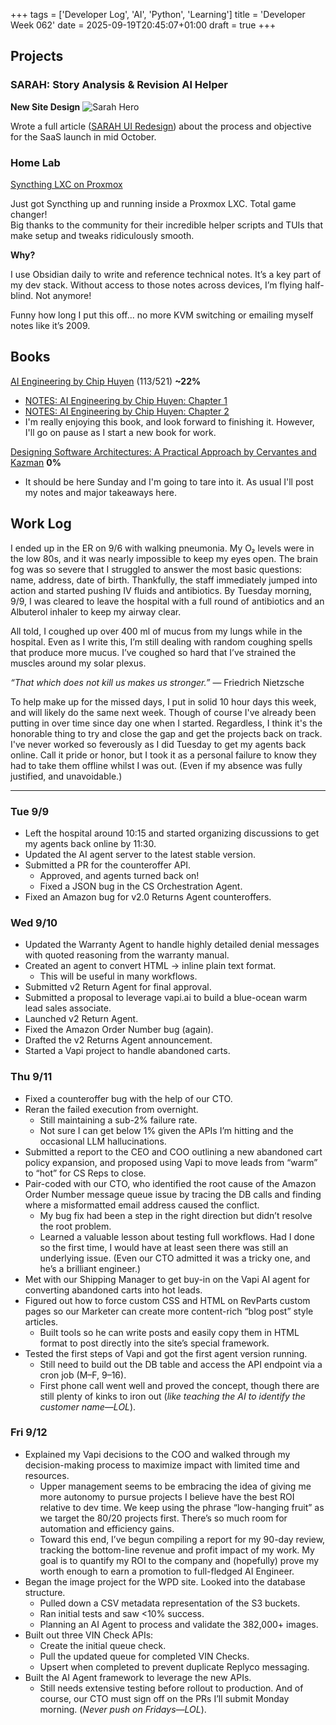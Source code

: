 +++
tags = ['Developer Log', 'AI', 'Python', 'Learning']
title = 'Developer Week 062'
date = 2025-09-19T20:45:07+01:00
draft = true
+++

## Projects

### SARAH: Story Analysis & Revision AI Helper

**New Site Design**
![Sarah Hero](https://pbrazeale.github.io/images/SARAH_hero_page.jpg)

Wrote a full article ([SARAH UI Redesign](https://pbrazeale.github.io/posts/04-sarah-build-notes/)) about the process and objective for the SaaS launch in mid October.

### Home Lab

[Syncthing LXC on Proxmox](https://pbrazeale.github.io/posts/syncthing-on-proxmox/)

Just got Syncthing up and running inside a Proxmox LXC. Total game changer!  
Big thanks to the community for their incredible helper scripts and TUIs that make setup and tweaks ridiculously smooth.

**Why?**

I use Obsidian daily to write and reference technical notes. It’s a key part of my dev stack. Without access to those notes across devices, I’m flying half-blind. Not anymore!

Funny how long I put this off... no more KVM switching or emailing myself notes like it’s 2009.

## Books

[AI Engineering by Chip Huyen](https://www.oreilly.com/library/view/ai-engineering/9781098166298/) (113/521) **~22%**

- [NOTES: AI Engineering by Chip Huyen: Chapter 1](https://pbrazeale.github.io/posts/01-ai-engineering/)
- [NOTES: AI Engineering by Chip Huyen: Chapter 2](https://pbrazeale.github.io/posts/02-ai-engineering/)
- I'm really enjoying this book, and look forward to finishing it. However, I'll go on pause as I start a new book for work.

[Designing Software Architectures: A Practical Approach by Cervantes and Kazman](https://www.goodreads.com/book/show/27283384-designing-software-architectures) **0%**

- It should be here Sunday and I'm going to tare into it. As usual I'll post my notes and major takeaways here.

## Work Log

I ended up in the ER on 9/6 with walking pneumonia. My O₂ levels were in the low 80s, and it was nearly impossible to keep my eyes open. The brain fog was so severe that I struggled to answer the most basic questions: name, address, date of birth. Thankfully, the staff immediately jumped into action and started pushing IV fluids and antibiotics. By Tuesday morning, 9/9, I was cleared to leave the hospital with a full round of antibiotics and an Albuterol inhaler to keep my airway clear.

All told, I coughed up over 400 ml of mucus from my lungs while in the hospital. Even as I write this, I’m still dealing with random coughing spells that produce more mucus. I’ve coughed so hard that I’ve strained the muscles around my solar plexus.

_“That which does not kill us makes us stronger.”_ ― Friedrich Nietzsche

To help make up for the missed days, I put in solid 10 hour days this week, and will likely do the same next week. Though of course I've already been putting in over time since day one when I started. Regardless, I think it's the honorable thing to try and close the gap and get the projects back on track. I've never worked so feverously as I did Tuesday to get my agents back online. Call it pride or honor, but I took it as a personal failure to know they had to take them offline whilst I was out. (Even if my absence was fully justified, and unavoidable.)

---

### Tue 9/9

- Left the hospital around 10:15 and started organizing discussions to get my agents back online by 11:30.
- Updated the AI agent server to the latest stable version.
- Submitted a PR for the counteroffer API.
  - Approved, and agents turned back on!
  - Fixed a JSON bug in the CS Orchestration Agent.
- Fixed an Amazon bug for v2.0 Returns Agent counteroffers.

### Wed 9/10

- Updated the Warranty Agent to handle highly detailed denial messages with quoted reasoning from the warranty manual.
- Created an agent to convert HTML → inline plain text format.
  - This will be useful in many workflows.
- Submitted v2 Return Agent for final approval.
- Submitted a proposal to leverage vapi.ai to build a blue-ocean warm lead sales associate.
- Launched v2 Return Agent.
- Fixed the Amazon Order Number bug (again).
- Drafted the v2 Returns Agent announcement.
- Started a Vapi project to handle abandoned carts.

### Thu 9/11

- Fixed a counteroffer bug with the help of our CTO.
- Reran the failed execution from overnight.
  - Still maintaining a sub-2% failure rate.
  - Not sure I can get below 1% given the APIs I’m hitting and the occasional LLM hallucinations.
- Submitted a report to the CEO and COO outlining a new abandoned cart policy expansion, and proposed using Vapi to move leads from “warm” to “hot” for CS Reps to close.
- Pair-coded with our CTO, who identified the root cause of the Amazon Order Number message queue issue by tracing the DB calls and finding where a misformatted email address caused the conflict.
  - My bug fix had been a step in the right direction but didn’t resolve the root problem.
  - Learned a valuable lesson about testing full workflows. Had I done so the first time, I would have at least seen there was still an underlying issue. (Even our CTO admitted it was a tricky one, and he’s a brilliant engineer.)
- Met with our Shipping Manager to get buy-in on the Vapi AI agent for converting abandoned carts into hot leads.
- Figured out how to force custom CSS and HTML on RevParts custom pages so our Marketer can create more content-rich “blog post” style articles.
  - Built tools so he can write posts and easily copy them in HTML format to post directly into the site’s special framework.
- Tested the first steps of Vapi and got the first agent version running.
  - Still need to build out the DB table and access the API endpoint via a cron job (M–F, 9–16).
  - First phone call went well and proved the concept, though there are still plenty of kinks to iron out (_like teaching the AI to identify the customer name—LOL_).

### Fri 9/12

- Explained my Vapi decisions to the COO and walked through my decision-making process to maximize impact with limited time and resources.
  - Upper management seems to be embracing the idea of giving me more autonomy to pursue projects I believe have the best ROI relative to dev time. We keep using the phrase “low-hanging fruit” as we target the 80/20 projects first. There’s so much room for automation and efficiency gains.
  - Toward this end, I’ve begun compiling a report for my 90-day review, tracking the bottom-line revenue and profit impact of my work. My goal is to quantify my ROI to the company and (hopefully) prove my worth enough to earn a promotion to full-fledged AI Engineer.
- Began the image project for the WPD site. Looked into the database structure.
  - Pulled down a CSV metadata representation of the S3 buckets.
  - Ran initial tests and saw <10% success.
  - Planning an AI Agent to process and validate the 382,000+ images.
- Built out three VIN Check APIs:
  - Create the initial queue check.
  - Pull the updated queue for completed VIN Checks.
  - Upsert when completed to prevent duplicate Replyco messaging.
- Built the AI Agent framework to leverage the new APIs.
  - Still needs extensive testing before rollout to production. And of course, our CTO must sign off on the PRs I’ll submit Monday morning. (_Never push on Fridays—LOL_).
